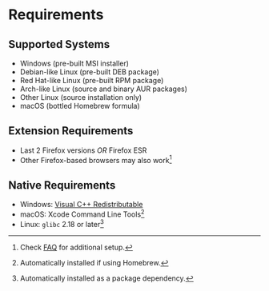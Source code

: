 # Requirements

## Supported Systems

* Windows (pre-built MSI installer)
* Debian-like Linux (pre-built DEB package)
* Red Hat-like Linux (pre-built RPM package)
* Arch-like Linux (source and binary AUR packages)
* Other Linux (source installation only)
* macOS (bottled Homebrew formula)

## Extension Requirements

* Last 2 Firefox versions *OR* Firefox ESR
* Other Firefox-based browsers may also work[^1]

## Native Requirements

* Windows: [Visual C++ Redistributable](https://support.microsoft.com/en-us/help/2977003/the-latest-supported-visual-c-downloads)
* macOS: Xcode Command Line Tools[^2]
* Linux: `glibc` 2.18 or later[^3]

[^1]: Check [FAQ](../help/faq.md#how-to-use-an-alternative-browser-as-a-main-browser) for additional setup.
[^2]: Automatically installed if using Homebrew.
[^3]: Automatically installed as a package dependency.
